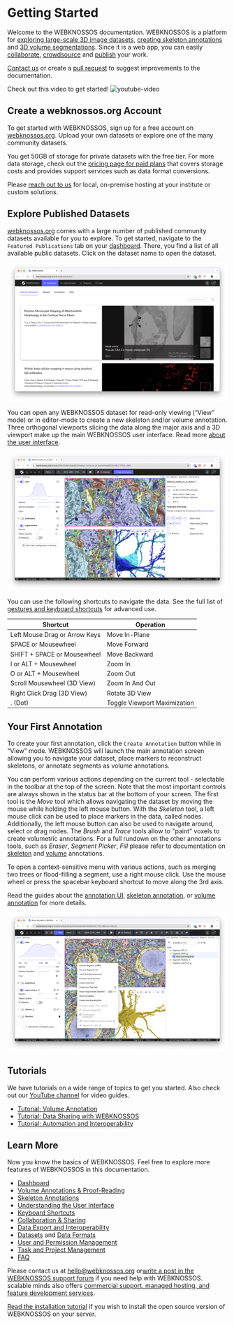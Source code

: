 # Getting Started

Welcome to the WEBKNOSSOS documentation.
WEBKNOSSOS is a platform for [exploring large-scale 3D image datasets](./ui/index.md), [creating skeleton annotations](./skeleton_annotation/index.md) and [3D volume segmentations](./volume_annotation/index.md).
Since it is a web app, you can easily [collaborate](./sharing/index.md), [crowdsource](./tasks_projects/tasks.md) and [publish](https://webknossos.org) your work.

[Contact us](mailto:hello@webknossos.org) or create a [pull request](https://github.com/scalableminds/webknossos/pulls) to suggest improvements to the documentation.

Check out this video to get started!
![youtube-video](https://www.youtube.com/embed/iw2C7XB6wP4)

## Create a webknossos.org Account

To get started with WEBKNOSSOS, sign up for a free account on [webknossos.org](https://webknossos.org).
Upload your own datasets or explore one of the many community datasets.

You get 50GB of storage for private datasets with the free tier.
For more data storage, check out the [pricing page for paid plans](https://webknossos.org/pricing) that covers storage costs and provides support services such as data format conversions.

Please [reach out to us](mailto:sales@webknossos.org) for local, on-premise hosting at your institute or custom solutions.

## Explore Published Datasets

[webknossos.org](https://webknossos.org) comes with a large number of published community datasets available for you to explore.
To get started, navigate to the `Featured Publications` tab on your [dashboard](./dashboard/index.md).
There, you find a list of all available public datasets.
Click on the dataset name to open the dataset.

![The list of available datasets](./images/screenshot_featured_publications.png)

You can open any WEBKNOSSOS dataset for read-only viewing (“View” mode) or in editor-mode to create a new skeleton and/or volume annotation.
Three orthogonal viewports slicing the data along the major axis and a 3D viewport make up the main WEBKNOSSOS user interface.
Read more [about the user interface](./ui/index.md).

![The WEBKNOSSOS user interface consisting of three orthogonal viewports slicing the data along the major axis and a 3D viewport.](./images/main_ui.png)

You can use the following shortcuts to navigate the data.
See the full list of [gestures and keyboard shortcuts](./ui/keyboard_shortcuts.md) for advanced use.

| Shortcut                      | Operation                    |
| ----------------------------- | ---------------------------- |
| Left Mouse Drag or Arrow Keys | Move In-Plane                |
| SPACE or Mousewheel           | Move Forward                 |
| SHIFT + SPACE or Mousewheel   | Move Backward                |
| I or ALT + Mousewheel         | Zoom In                      |
| O or ALT + Mousewheel         | Zoom Out                     |
| Scroll Mousewheel (3D View)   | Zoom In And Out              |
| Right Click Drag (3D View)    | Rotate 3D View               |
| . (Dot)                       | Toggle Viewport Maximization |


## Your First Annotation

To create your first annotation, click the `Create Annotation` button while in “View” mode.
WEBKNOSSOS will launch the main annotation screen allowing you to navigate your dataset, place markers to reconstruct skeletons, or annotate segments as volume annotations.

You can perform various actions depending on the current tool - selectable in the toolbar at the top of the screen.
Note that the most important controls are always shown in the status bar at the bottom of your screen.
The first tool is the _Move_ tool which allows navigating the dataset by moving the mouse while holding the left mouse button.
With the _Skeleton_ tool, a left mouse click can be used to place markers in the data, called nodes.
Additionally, the left mouse button can also be used to navigate around, select or drag nodes.
The _Brush_ and _Trace_ tools allow to "paint" voxels to create volumetric annotations.
For a full rundown on the other annotations tools, such as _Eraser_, _Segment Picker_, _Fill_ please refer to documentation on [skeleton](./skeleton_annotation/tools.md) and [volume](./volume_annotation/tools.md) annotations.

To open a context-sensitive menu with various actions, such as merging two trees or flood-filling a segment, use a right mouse click.
Use the mouse wheel or press the spacebar keyboard shortcut to move along the 3rd axis.

Read the guides about the [annotation UI](./ui/index.md), [skeleton annotation](./skeleton_annotation/index.md), or [volume annotation](./volume_annotation/index.md) for more details.

![Editing skeleton and volume annotations in the Annotation UI](./images/context_menu.png)

## Tutorials
We have tutorials on a wide range of topics to get you started. Also check out our [YouTube channel](https://www.youtube.com/@webknossos) for video guides. 

- [Tutorial: Volume Annotation](./tutorial_volume_annotation.md)
- [Tutorial: Data Sharing with WEBKNOSSOS](./tutorial_data_sharing.md)
- [Tutorial: Automation and Interoperability](./tutorial_automation.md)

## Learn More

Now you know the basics of WEBKNOSSOS.
Feel free to explore more features of WEBKNOSSOS in this documentation.

- [Dashboard](./dashboard/index.md)
- [Volume Annotations & Proof-Reading](./volume_annotation/index.md)
- [Skeleton Annotations](./skeleton_annotation/index.md)
- [Understanding the User Interface](./ui/index.md)
- [Keyboard Shortcuts](./ui/keyboard_shortcuts.md)
- [Collaboration & Sharing](./sharing/index.md)
- [Data Export and Interoperability](./data/export_ui.md)
- [Datasets](./datasets/index.md) and [Data Formats](./data/index.md)
- [User and Permission Management](./users/index.md)
- [Task and Project Management](./tasks_projects/index.md)
- [FAQ](./faq.md)

Please contact us at [hello@webknossos.org](mailto:hello@webknossos.org) or[write a post in the WEBKNOSSOS support forum](https://forum.image.sc/tag/webknossos) if you need help with WEBKNOSSOS.
scalable minds also offers [commercial support, managed hosting, and feature development services](https://webknossos.org/pricing).

[Read the installation tutorial](./open_source/installation.md) if you wish to install the open source version of WEBKNOSSOS on your server.
